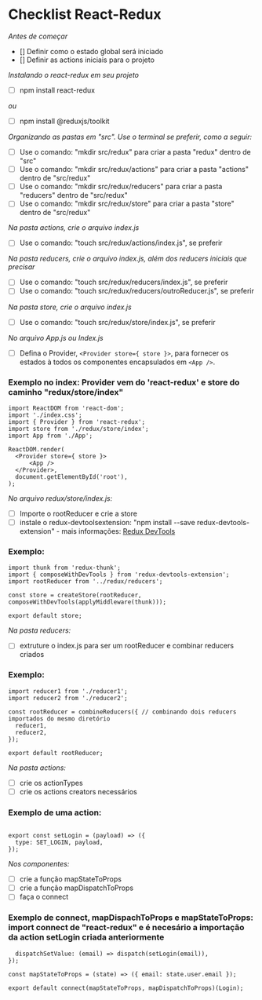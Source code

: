 # Checklist React-Redux

*Antes de começar*
- [] Definir como o estado global será iniciado
- [] Definir as actions iniciais para o projeto

*Instalando o react-redux em seu projeto*
- [ ] npm install react-redux

*ou*
- [ ] npm install @reduxjs/toolkit

*Organizando as pastas em "src". Use o terminal se preferir, como a seguir:*
- [ ] Use o comando: "mkdir src/redux" para criar a pasta "redux" dentro de "src"
- [ ] Use o comando: "mkdir src/redux/actions" para criar a pasta "actions" dentro de "src/redux"
- [ ] Use o comando: "mkdir src/redux/reducers" para criar a pasta "reducers" dentro de "src/redux"
- [ ] Use o comando: "mkdir src/redux/store" para criar a pasta "store" dentro de "src/redux"

*Na pasta actions, crie o arquivo index.js*
- [ ] Use o comando:  "touch src/redux/actions/index.js", se preferir

*Na pasta reducers, crie o arquivo index.js, além dos reducers iniciais que precisar*
- [ ] Use o comando:  "touch src/redux/reducers/index.js", se preferir
- [ ] Use o comando:  "touch src/redux/reducers/outroReducer.js", se preferir

*Na pasta store, crie o arquivo index.js*
- [ ] Use o comando:  "touch src/redux/store/index.js", se preferir

*No arquivo App.js ou Index.js*
- [ ] Defina o Provider, `<Provider store={ store }>`, para fornecer os estados à todos os componentes encapsulados em `<App />`.

### Exemplo no index: Provider vem do 'react-redux' e store do caminho "redux/store/index"
```import React from 'react';
import ReactDOM from 'react-dom';
import './index.css';
import { Provider } from 'react-redux';
import store from './redux/store/index';
import App from './App';

ReactDOM.render(
  <Provider store={ store }>
      <App />
  </Provider>,
  document.getElementById('root'),
);
```

*No arquivo redux/store/index.js:*
- [ ] Importe o rootReducer e crie a store
- [ ] instale o redux-devtoolsextension: "npm install --save redux-devtools-extension" - mais informações: [Redux DevTools](https://github.com/reduxjs/redux-devtools)

### Exemplo:
```import { createStore, applyMiddleware } from 'redux';
import thunk from 'redux-thunk';
import { composeWithDevTools } from 'redux-devtools-extension';
import rootReducer from '../redux/reducers';

const store = createStore(rootReducer, composeWithDevTools(applyMiddleware(thunk)));

export default store;
```

*Na pasta reducers:*
- [ ] extruture o index.js para ser um rootReducer e combinar reducers criados
### Exemplo:
```import { combineReducers } from 'redux'; // importe o combineReducers para unificar quantos reducers precisar
import reducer1 from './reducer1';
import reducer2 from './reducer2';

const rootReducer = combineReducers({ // combinando dois reducers importados do mesmo diretório
  reducer1,
  reducer2,
});

export default rootReducer;
```

*Na pasta actions:*
- [ ] crie os actionTypes
- [ ] crie os actions creators necessários

### Exemplo de uma action:
```export const SET_LOGIN = 'SET_LOGIN';

export const setLogin = (payload) => ({
  type: SET_LOGIN, payload,
});
```

*Nos componentes:*
- [ ] crie a função mapStateToProps
- [ ] crie a função mapDispatchToProps
- [ ] faça o connect

### Exemplo de connect, mapDispachToProps e mapStateToProps: import connect de "react-redux" e é necesário a importação da action setLogin criada anteriormente
```const mapDispatchToProps = (dispatch) => ({
  dispatchSetValue: (email) => dispatch(setLogin(email)),
});

const mapStateToProps = (state) => ({ email: state.user.email });

export default connect(mapStateToProps, mapDispatchToProps)(Login);
```